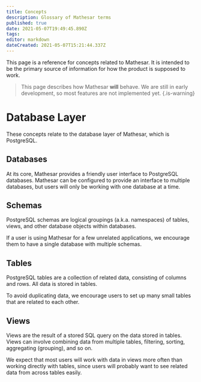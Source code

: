 ```yaml
---
title: Concepts
description: Glossary of Mathesar terms
published: true
date: 2021-05-07T19:49:45.890Z
tags: 
editor: markdown
dateCreated: 2021-05-07T15:21:44.337Z
---
```


This page is a reference for concepts related to Mathesar. It is intended to be the primary source of information for how the product is supposed to work.

> This page describes how Mathesar **will** behave. We are still in early development, so most features are not implemented yet.
{.is-warning}

# Database Layer
These concepts relate to the database layer of Mathesar, which is PostgreSQL.

## Databases
At its core, Mathesar provides a friendly user interface to PostgreSQL databases. Mathesar can be configured to provide an interface to multiple databases, but users will only be working with one database at a time.

## Schemas
PostgreSQL schemas are logical groupings (a.k.a. namespaces) of tables, views, and other database objects within databases.

If a user is using Mathesar for a few unrelated applications, we encourage them to have a single database with multiple schemas.

## Tables
PostgreSQL tables are a collection of related data, consisting of columns and rows. All data is stored in tables.

To avoid duplicating data, we encourage users to set up many small tables that are related to each other.

## Views
Views are the result of a stored SQL query on the data stored in tables. Views can involve combining data from multiple tables, filtering, sorting, aggregating (grouping), and so on.

We expect that most users will work with data in views more often than working directly with tables, since users will probably want to see related data from across tables easily.
